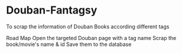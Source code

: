# Douban-Fantagsy
To scrap the information of Douban Books according different tags

Road Map
  Open the targeted Douban page with a tag name
  Scrap the book/movie's name & id
  Save them to the database
